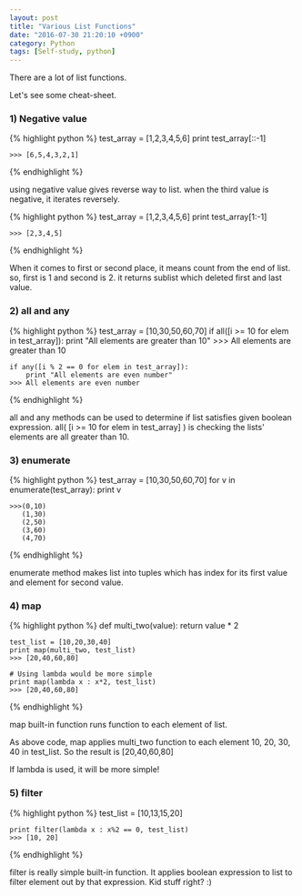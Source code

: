 ```yaml
---
layout: post
title: "Various List Functions"
date: "2016-07-30 21:20:10 +0900"
category: Python
tags: [Self-study, python]
---
```


There are a lot of list functions.

Let's see some cheat-sheet.


<h3>1) Negative value </h3>

{% highlight python %}
    test_array = [1,2,3,4,5,6]
    print test_array[::-1]

    >>> [6,5,4,3,2,1]

{% endhighlight %}

using negative value gives reverse way to list. when the third value is negative, it iterates reversely.

{% highlight python %}
    test_array = [1,2,3,4,5,6]
    print test_array[1:-1]

    >>> [2,3,4,5]

{% endhighlight %}

When it comes to first or second place, it means count from the end of list. so, first is 1 and second is 2. it returns sublist which deleted first and last value.


<h3>2) all and any</h3>

{% highlight python %}
    test_array = [10,30,50,60,70]
    if all([i >= 10 for elem in test_array]):
        print "All elements are greater than 10"
    >>> All elements are greater than 10

    if any([i % 2 == 0 for elem in test_array]):
        print "All elements are even number"
    >>> All elements are even number

{% endhighlight %}

all and any methods can be used to determine if list satisfies given boolean expression. all( [i >= 10 for elem in test_array] ) is checking the lists' elements are all greater than 10.


<h3>3) enumerate</h3>

{% highlight python %}
    test_array = [10,30,50,60,70]
    for v in enumerate(test_array):
      print v

    >>>(0,10)
       (1,30)
       (2,50)
       (3,60)
       (4,70)

{% endhighlight %}

enumerate method makes list into tuples which has index for its first value and element for second value.


<h3>4) map</h3>

{% highlight python %}
    def multi_two(value):
        return value * 2

    test_list = [10,20,30,40]
    print map(multi_two, test_list)
    >>> [20,40,60,80]

    # Using lambda would be more simple
    print map(lambda x : x*2, test_list)
    >>> [20,40,60,80]

{% endhighlight %}

map built-in function runs function to each element of list.

As above code, map applies multi_two function to each element 10, 20, 30, 40 in test_list.
So the result is [20,40,60,80]

If lambda is used, it will be more simple!


<h3>5) filter</h3>

{% highlight python %}
    test_list = [10,13,15,20]

    print filter(lambda x : x%2 == 0, test_list)
    >>> [10, 20]

{% endhighlight %}

filter is really simple built-in function. It applies boolean expression to list to filter element out by that expression. Kid stuff right? :)

